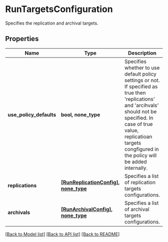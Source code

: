 # RunTargetsConfiguration

Specifies the replication and archival targets.

## Properties
Name | Type | Description | Notes
------------ | ------------- | ------------- | -------------
**use_policy_defaults** | **bool, none_type** | Specifies whether to use default policy settings or not. If specified as true then &#39;replications&#39; and &#39;arcihvals&#39; should not be specified. In case of true value, replicatioan targets congfigured in the policy will be added internally. | [optional]  if omitted the server will use the default value of False
**replications** | [**[RunReplicationConfig], none_type**](RunReplicationConfig.md) | Specifies a list of replication targets configurations. | [optional] 
**archivals** | [**[RunArchivalConfig], none_type**](RunArchivalConfig.md) | Specifies a list of archival targets configurations. | [optional] 

[[Back to Model list]](../README.md#documentation-for-models) [[Back to API list]](../README.md#documentation-for-api-endpoints) [[Back to README]](../README.md)


